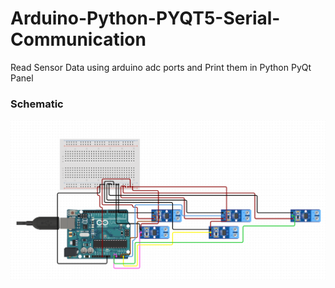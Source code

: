 # Arduino-Python-PYQT5-Serial-Communication
Read Sensor Data using arduino adc ports and Print them in Python PyQt Panel
### Schematic
![](Schematic.png)
